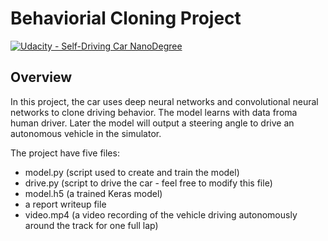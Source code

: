 # Behaviorial Cloning Project

[![Udacity - Self-Driving Car NanoDegree](https://s3.amazonaws.com/udacity-sdc/github/shield-carnd.svg)](http://www.udacity.com/drive)

Overview
---

In this project, the car uses deep neural networks and convolutional neural networks to clone driving behavior. The model learns with data froma human driver. Later the model will output a steering angle to drive an autonomous vehicle in the simulator.

The project have five files: 
* model.py (script used to create and train the model)
* drive.py (script to drive the car - feel free to modify this file)
* model.h5 (a trained Keras model)
* a report writeup file
* video.mp4 (a video recording of the vehicle driving autonomously around the track for one full lap)
